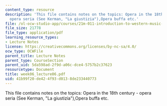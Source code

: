```yaml
---
content_type: resource
description: 'This file contains notes on the topics: Opera in the 18th century -
  opera seria (See Kerman, "La giustizia"),Opera buffa etc.'
file: /ol-ocw-studio-app/courses/21m-011-introduction-to-western-music-spring-2006/41b99f20de424f93d0138de233440773_week06_lecture06.pdf
file_size: 21778
file_type: application/pdf
learning_resource_types:
- Lecture Notes
license: https://creativecommons.org/licenses/by-nc-sa/4.0/
ocw_type: OCWFile
parent_title: Lecture Notes
parent_type: CourseSection
parent_uid: 5da598ad-2f9d-a06c-dce4-5757b2c37623
resourcetype: Document
title: week06_lecture06.pdf
uid: 41b99f20-de42-4f93-d013-8de233440773
---
```

This file contains notes on the topics: Opera in the 18th century - opera seria (See Kerman, "La giustizia"),Opera buffa etc.